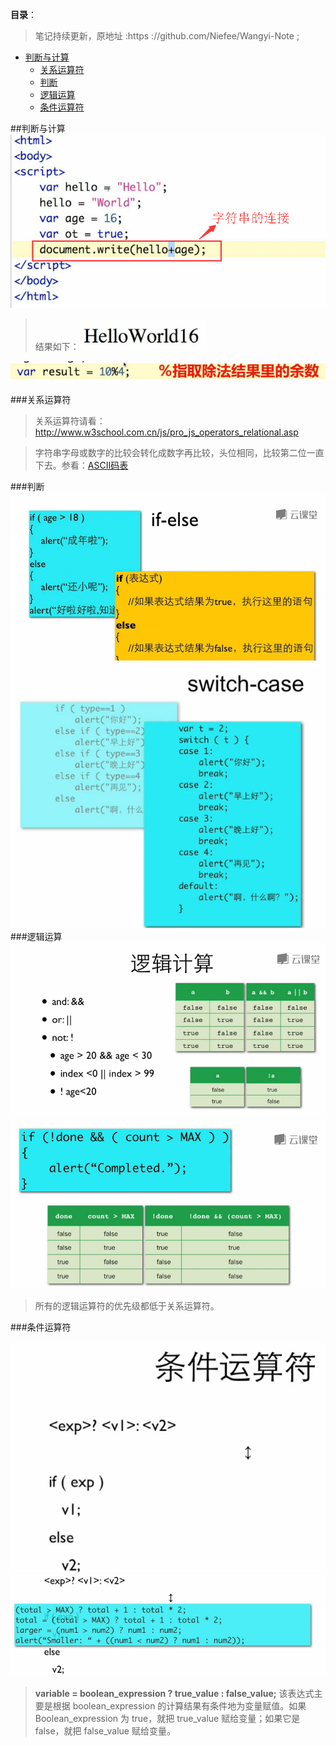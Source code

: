 **目录**：

>笔记持续更新，原地址 :https ://github.com/Niefee/Wangyi-Note ;

<ul>
    <li>
        <a href="#判断与计算">判断与计算</a>
        <ul>
            <li><a href="#关系运算符">关系运算符</a></li>
            <li><a href="#判断">判断</a></li>
            <li><a href="#逻辑运算">逻辑运算</a></li>
            <li><a href="#条件运算符">条件运算符</a></li>
        </ul>
    </li>
</ul>

##判断与计算
![Alt text](img/1434331723382.png)
>结果如下：![Alt text](img/1434331753428.png)

![Alt text](img/1434332035151.png)

###关系运算符

>关系运算符请看：http://www.w3school.com.cn/js/pro_js_operators_relational.asp

>字符串字母或数字的比较会转化成数字再比较，头位相同，比较第二位一直 下去。参看：[ASCII码表](http://www.asciima.com/)

###判断
![Alt text](img/1434335256352.png)
![Alt text](img/1434335894079.png)
###逻辑运算
![Alt text](img/1434336059293.png)
![Alt text](img/1434336205371.png)
>所有的逻辑运算符的优先级都低于关系运算符。

###条件运算符

![Alt text](img/1434336500451.png)
![Alt text](img/1434336536670.png)
>**variable = boolean_expression ? true_value : false_value;**
>该表达式主要是根据 boolean_expression 的计算结果有条件地为变量赋值。如果 Boolean_expression 为 true，就把 true_value 赋给变量；如果它是 false，就把 false_value 赋给变量。